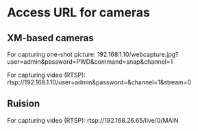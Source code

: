 # Access URL for cameras

## XM-based cameras

For capturing one-shot picture:
192.168.1.10/webcapture.jpg?user=admin&password=PWD&command=snap&channel=1

For capturing video (RTSP):
rtsp://192.168.1.10/user=admin&password=&channel=1&stream=0

## Ruision

For capturing video (RTSP):
rtsp://192.168.26.65/live/0/MAIN
